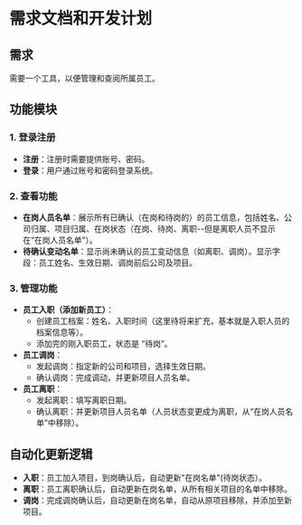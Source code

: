 # 需求文档和开发计划

## 需求
需要一个工具，以便管理和查阅所属员工。

## 功能模块

### 1. 登录注册
- **注册**：注册时需要提供账号、密码。
- **登录**：用户通过账号和密码登录系统。

### 2. 查看功能
- **在岗人员名单**：展示所有已确认（在岗和待岗的）的员工信息，包括姓名、公司归属、项目归属、在岗状态（在岗、待岗、离职--但是离职人员不显示在“在岗人员名单”）。
- **待确认变动名单**：显示尚未确认的员工变动信息（如离职、调岗）。显示字段：员工姓名、生效日期、调岗前后公司及项目。

### 3. 管理功能
- **员工入职（添加新员工）**：
  - 创建员工档案：姓名、入职时间（这里待将来扩充，基本就是入职人员的档案信息等）。
  - 添加完的刚入职员工，状态是 “待岗”。
- **员工调岗**：
  - 发起调岗：指定新的公司和项目，选择生效日期。
  - 确认调岗：完成调动，并更新项目人员名单。
- **员工离职**：
  - 发起离职：填写离职日期。
  - 确认离职：并更新项目人员名单（人员状态变更成为离职，从“在岗人员名单”中移除）。

## 自动化更新逻辑
- **入职**：员工加入项目，到岗确认后，自动更新"在岗名单"(待岗状态）。
- **离职**：员工离职确认后，自动更新在岗名单，从所有相关项目的名单中移除。
- **调岗**：完成调岗确认后，自动更新在岗名单，自动从原项目移除，并添加至新项目。